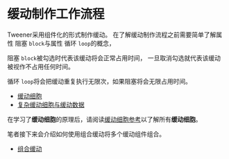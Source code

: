 # 缓动制作工作流程

Tweener采用组件化的形式制作缓动。
在了解缓动制作流程之前需要简单了解属性 阻塞 `block`与属性 循环 `loop`的概念，

阻塞 `block`被勾选时代表该缓动将会正常占用时间，
一旦取消勾选就代表该缓动被视作不占用任何时间。

循环 `loop`将会把缓动重复执行无限次，如果阻塞将会无限占用时间。

- [缓动细胞](。/缓动细胞.md)
- [复杂缓动细胞与缓动数据](./复杂缓动细胞与缓动数据.md)

在学习了**缓动细胞**的原理后，请阅读[缓动细胞参考](../Chapter3/Chapter1/README.md)以了解所有**缓动细胞**。

笔者接下来会介绍如何使用组合缓动将多个缓动组件组合。

- [组合缓动](./组合缓动.md)



